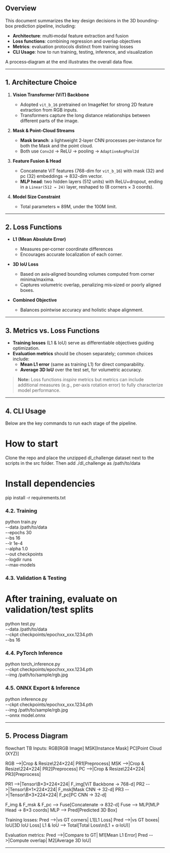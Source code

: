 ## Overview

This document summarizes the key design decisions in the 3D bounding-box prediction pipeline, including:

- **Architecture**: multi‐modal feature extraction and fusion
- **Loss functions**: combining regression and overlap objectives
- **Metrics**: evaluation protocols distinct from training losses
- **CLI Usage**: how to run training, testing, inference, and visualization

A process‐diagram at the end illustrates the overall data flow.

---

## 1. Architecture Choice

1. **Vision Transformer (ViT) Backbone** 
   - Adopted `vit_b_16` pretrained on ImageNet for strong 2D feature extraction from RGB inputs. 
   - Transformers capture the long distance relationships between different parts of the image. 


2. **Mask & Point-Cloud Streams** 
   - **Mask branch**: a lightweight 2‐layer CNN processes per‐instance for both the Mask and the 	  point cloud.
   - Both use `Conv2d` → ReLU → pooling → `AdaptiveAvgPool2d`

3. **Feature Fusion & Head** 
   - Concatenate ViT features (768-dim for `vit_b_16`) with mask (32) and pc (32) embeddings → 832-dim vector. 
   - **MLP head**: two hidden layers (512 units) with ReLU+dropout, ending in a `Linear(512 → 24)` layer, reshaped to (8 corners × 3 coords).

4. **Model Size Constraint** 
   - Total parameters ≈ 89M, under the 100M limit. 


---

## 2. Loss Functions

- **L1 (Mean Absolute Error)** 
  - Measures per‐corner coordinate differences
  - Encourages accurate localization of each corner.

- **3D IoU Loss** 
  - Based on axis‐aligned bounding volumes computed from corner minima/maxima. 
  - Captures volumetric overlap, penalizing mis‐sized or poorly aligned boxes.

- **Combined Objective** 
  - Balances pointwise accuracy and holistic shape alignment.

---

## 3. Metrics vs. Loss Functions

- **Training losses** (L1 & IoU) serve as differentiable objectives guiding optimization. 
- **Evaluation metrics** should be chosen separately; common choices include:
  - **Mean L1 error** (same as training L1) for direct comparability. 
  - **Average 3D IoU** over the test set, for volumetric accuracy. 
 

> **Note:** Loss functions _inspire_ metrics but metrics can include additional measures (e.g., per‐axis rotation error) to fully characterize model performance.

---

## 4. CLI Usage

Below are the key commands to run each stage of the pipeline.


# How to start
Clone the repo and place the unzipped dl_challenge dataset next to the scripts in the src folder. Then add ./dl_challenge as /path/to/data


# Install dependencies
pip install -r requirements.txt

### 4.2. Training

python train.py \
  --data /path/to/data \
  --epochs 30 \
  --bs 16 \
  --lr 1e-4 \
  --alpha 1.0 \
  --out checkpoints \
  --logdir runs \
  --max-models


### 4.3. Validation & Testing

# After training, evaluate on validation/test splits

python test.py \
  --data /path/to/data \
  --ckpt checkpoints/epochxx_xxx.1234.pth \
  --bs 16


### 4.4. PyTorch Inference

python torch_inference.py \
  --ckpt checkpoints/epochxx_xxx.1234.pth \
  --img /path/to/sample/rgb.jpg


### 4.5. ONNX Export & Inference

python inference.py \
  --ckpt checkpoints/epochxx_xxx.1234.pth \
  --img /path/to/sample/rgb.jpg \
  --onnx model.onnx



---

## 5. Process Diagram


flowchart TB
  Inputs:
    RGB[RGB Image]
    MSK[Instance Mask]
    PC[Point Cloud (XYZ)]

  RGB -->|Crop & Resize\224×224| PR1[Preprocess]
  MSK -->|Crop & Resize\224×224| PR2[Preprocess]
  PC  -->|Crop & Resize\224×224| PR3[Preprocess]

  PR1 -->|Tensor\B×3×224×224| F_img[ViT Backbone → 768-d]
  PR2 -->|Tensor\B×1×224×224| F_msk[Mask CNN → 32-d]
  PR3 -->|Tensor\B×3×224×224| F_pc[PC CNN → 32-d]

  F_img & F_msk & F_pc --> Fuse[Concatenate → 832-d]
  Fuse --> MLP[MLP Head → 8×3 coords]
  MLP --> Pred[Predicted 3D Box]

  Training losses:
    Pred -->|vs GT corners| L1[L1 Loss]
    Pred -->|vs GT boxes| IoU[3D IoU Loss]
    L1 & IoU --> Total[Total Loss\n(L1 + α·IoU)]


  Evaluation metrics:
    Pred -->|Compare to GT| M1[Mean L1 Error]
    Pred -->|Compute overlap| M2[Average 3D IoU]



---

